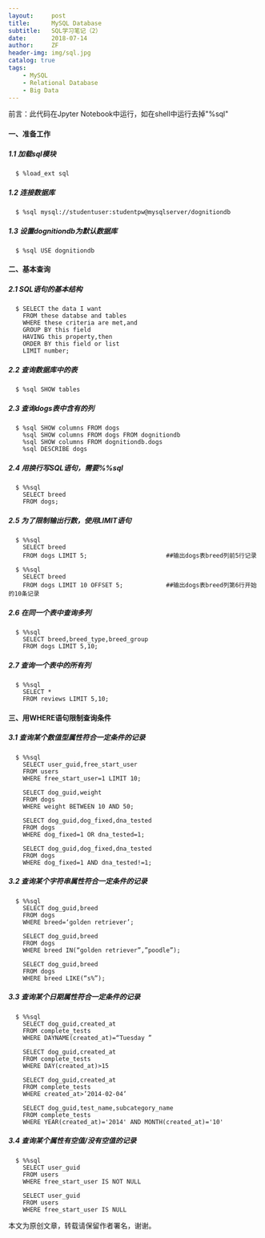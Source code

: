 ```yaml
---
layout:     post
title:      MySQL Database
subtitle:   SQL学习笔记（2）
date:       2018-07-14
author:     ZF
header-img: img/sql.jpg
catalog: true
tags:
    - MySQL
    - Relational Database
    - Big Data
--- 
```


前言：此代码在Jpyter Notebook中运行，如在shell中运行去掉"%sql"

#### 一、准备工作

##### 1.1 加载sql模块

      $ %load_ext sql

##### 1.2 连接数据库

      $ %sql mysql://studentuser:studentpw@mysqlserver/dognitiondb

##### 1.3 设置dognitiondb为默认数据库

      $ %sql USE dognitiondb 

#### 二、基本查询
##### 2.1 SQL语句的基本结构

      $ SELECT the data I want
        FROM these databse and tables
        WHERE these criteria are met,and
        GROUP BY this field
        HAVING this property,then
        ORDER BY this field or list
        LIMIT number;
        
##### 2.2 查询数据库中的表

      $ %sql SHOW tables

##### 2.3 查询dogs表中含有的列

      $ %sql SHOW columns FROM dogs
        %sql SHOW columns FROM dogs FROM dognitiondb
        %sql SHOW columns FROM dognitiondb.dogs
        %sql DESCRIBE dogs

##### 2.4 用换行写SQL语句，需要%%sql

      $ %%sql
        SELECT breed
        FROM dogs;

##### 2.5 为了限制输出行数，使用LIMIT语句

      $ %%sql
        SELECT breed
        FROM dogs LIMIT 5;                      ##输出dogs表breed列前5行记录

      $ %%sql
        SELECT breed
        FROM dogs LIMIT 10 OFFSET 5;            ##输出dogs表breed列第6行开始的10条记录

##### 2.6 在同一个表中查询多列

      $ %%sql
        SELECT breed,breed_type,breed_group
        FROM dogs LIMIT 5,10;

##### 2.7 查询一个表中的所有列

      $ %%sql
        SELECT *
        FROM reviews LIMIT 5,10;

#### 三、用WHERE语句限制查询条件

##### 3.1 查询某个数值型属性符合一定条件的记录

      $ %%sql
        SELECT user_guid,free_start_user
        FROM users
        WHERE free_start_user=1 LIMIT 10;

        SELECT dog_guid,weight
        FROM dogs
        WHERE weight BETWEEN 10 AND 50;

        SELECT dog_guid,dog_fixed,dna_tested
        FROM dogs
        WHERE dog_fixed=1 OR dna_tested=1;

        SELECT dog_guid,dog_fixed,dna_tested
        FROM dogs
        WHERE dog_fixed=1 AND dna_tested!=1;

##### 3.2 查询某个字符串属性符合一定条件的记录

      $ %%sql
        SELECT dog_guid,breed
        FROM dogs
        WHERE breed=‘golden retriever’;

        SELECT dog_guid,breed
        FROM dogs
        WHERE breed IN(“golden retriever”,”poodle”);

        SELECT dog_guid,breed
        FROM dogs
        WHERE breed LIKE(“s%”);

##### 3.3 查询某个日期属性符合一定条件的记录

      $ %%sql
        SELECT dog_guid,created_at
        FROM complete_tests
        WHERE DAYNAME(created_at)=“Tuesday ”

        SELECT dog_guid,created_at
        FROM complete_tests
        WHERE DAY(created_at)>15

        SELECT dog_guid,created_at
        FROM complete_tests
        WHERE created_at>’2014-02-04’

        SELECT dog_guid,test_name,subcategory_name
        FROM complete_tests
        WHERE YEAR(created_at)='2014' AND MONTH(created_at)='10'

##### 3.4 查询某个属性有空值/没有空值的记录

      $ %%sql
        SELECT user_guid
        FROM users
        WHERE free_start_user IS NOT NULL

        SELECT user_guid
        FROM users
        WHERE free_start_user IS NULL
        
        

本文为原创文章，转载请保留作者署名，谢谢。
